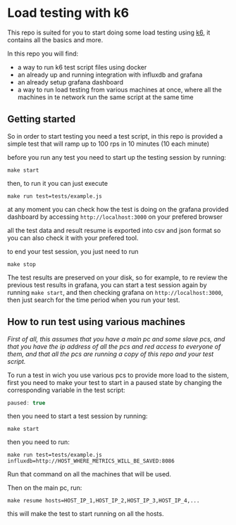 # Load testing with k6

This repo is suited for you to start doing some load testing using [k6](https://k6.io), it contains all the basics and more.

In this repo you will find:

- a way to run k6 test script files using docker
- an already up and running integration with influxdb and grafana
- an already setup grafana dashboard
- a way to run load testing from various machines at once, where all the machines in te network run the same script at the same time

## Getting started

So in order to start testing you need a test script, in this repo is provided a simple test that will ramp up to 100 rps in 10 minutes (10 each minute)

before you run any test you need to start up the testing session by running:

```
make start
```
then, to run it you can just execute

```
make run test=tests/example.js
```

at any moment you can check how the test is doing on the grafana provided dashboard by accessing `http://localhost:3000` on your prefered browser

all the test data and result resume is exported into csv and json format so you can also check it with your prefered tool.

to end your test session, you just need to run

```
make stop
```

The test results are preserved on your disk, so for example, to re review the previous test results in grafana, you can start a test session again by running `make start`, and then checking grafana on `http://localhost:3000`, then just search for the time period when you run your test.

## How to run test using various machines

*First of all, this assumes that you have a main pc and some slave pcs, and that you have the ip address of all the pcs and red access to everyone of them, and that all the pcs are running a copy of this repo and your test script.*

To run a test in wich you use various pcs to provide more load to the sistem, first you need to make your test to start in a paused state by changing the corresponding variable in the test script:

```javascript
paused: true
```

then you need to start a test session by running:

```
make start
```

then you need to run:

```
make run test=tests/example.js influxdb=http://HOST_WHERE_METRICS_WILL_BE_SAVED:8086
```

Run that command on all the machines that will be used.

Then on the main pc, run:

```
make resume hosts=HOST_IP_1,HOST_IP_2,HOST_IP_3,HOST_IP_4,...
```

this will make the test to start running on all the hosts.